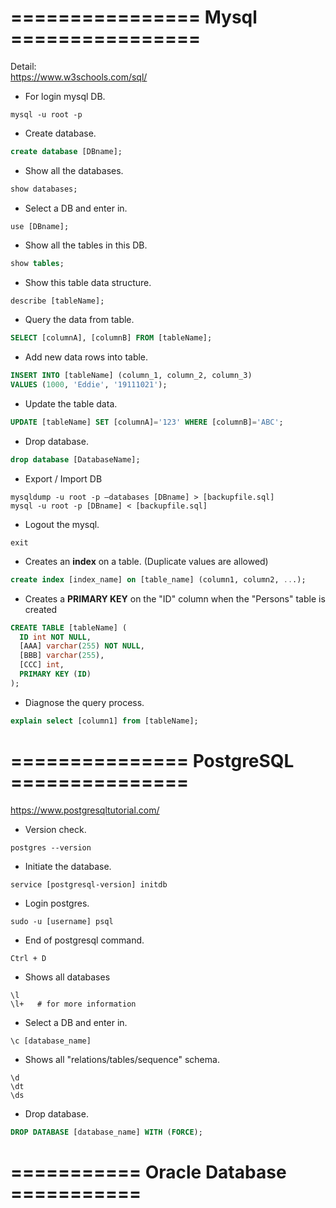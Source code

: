 # ================ Mysql ================

Detail:  
https://www.w3schools.com/sql/

- For login mysql DB.

```
mysql -u root -p
```

- Create database.

```sql
create database [DBname];
```

- Show all the databases.

```sql
show databases;
```

- Select a DB and enter in.

```
use [DBname];
```

- Show all the tables in this DB.

```sql
show tables;
```

- Show this table data structure.

```sql
describe [tableName];
```

- Query the data from table.

```sql
SELECT [columnA], [columnB] FROM [tableName];
```

- Add new data rows into table.

```sql
INSERT INTO [tableName] (column_1, column_2, column_3)
VALUES (1000, 'Eddie', '19111021');
```

- Update the table data.

```sql
UPDATE [tableName] SET [columnA]='123' WHERE [columnB]='ABC';
```

- Drop database.

```sql
drop database [DatabaseName];
```

- Export / Import DB

```
mysqldump -u root -p –databases [DBname] > [backupfile.sql]
mysql -u root -p [DBname] < [backupfile.sql]
```

- Logout the mysql.

```
exit
```

- Creates an **index** on a table. (Duplicate values are allowed)

```sql
create index [index_name] on [table_name] (column1, column2, ...);
```

- Creates a **PRIMARY KEY** on the "ID" column when the "Persons" table is created

```sql
CREATE TABLE [tableName] (
  ID int NOT NULL,
  [AAA] varchar(255) NOT NULL,
  [BBB] varchar(255),
  [CCC] int,
  PRIMARY KEY (ID)
);
```

- Diagnose the query process.

```sql
explain select [column1] from [tableName];
```

# =============== PostgreSQL ===============

https://www.postgresqltutorial.com/

- Version check.

```
postgres --version
```

- Initiate the database.

```
service [postgresql-version] initdb
```

- Login postgres.

```
sudo -u [username] psql
```

- End of postgresql command.

```
Ctrl + D
```

- Shows all databases

```
\l
\l+   # for more information
```

- Select a DB and enter in.

```
\c [database_name]
```

- Shows all "relations/tables/sequence" schema.

```
\d
\dt
\ds
```

- Drop database.

```sql
DROP DATABASE [database_name] WITH (FORCE);
```

# =========== Oracle Database ===========
